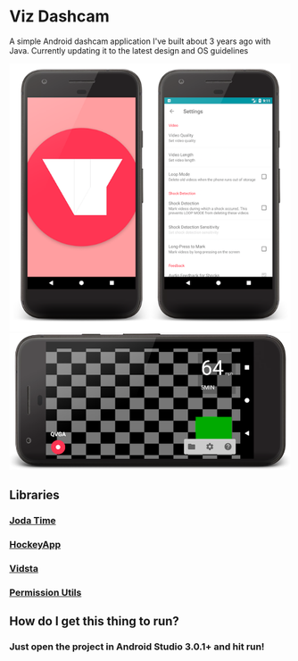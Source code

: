 # Viz Dashcam #
A simple Android dashcam application I've built about 3 years ago with Java. Currently updating it to the latest design and OS guidelines

![the app's splashscreen and settings screen](/screenshots/splash-settings.png) 
![the app's camera preview screen](/screenshots/camera-preview.png)

## Libraries ##

### [Joda Time](http://www.joda.org/joda-time/)

### [HockeyApp](https://hockeyapp.net/)

### [Vidsta](https://github.com/JakeSteam/Vidsta)

### [Permission Utils](https://github.com/rebus007/PermissionUtils)

## How do I get this thing to run? ###

### Just open the project in Android Studio 3.0.1+ and hit run! ###


